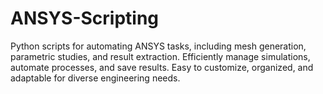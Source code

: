 # ANSYS-Scripting
Python scripts for automating ANSYS tasks, including mesh generation, parametric studies, and result extraction. Efficiently manage simulations, automate processes, and save results. Easy to customize, organized, and adaptable for diverse engineering needs.
